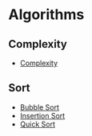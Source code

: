 # Algorithms

## Complexity
* [Complexity](./complexity.md)

## Sort
* [ Bubble Sort ](./bubble-sort.md)
* [ Insertion Sort ](./insertion-sort.md)
* [ Quick Sort ](./quick-sort.md)